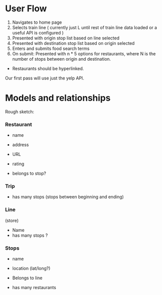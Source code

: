# User Flow


1. Navigates to home page
1. Selects train line ( currently just L until rest of train line data loaded or a useful API is configured )
1. Presented with origin stop list based on line selected 
1. Presented with destination stop list based on origin selected 
1. Enters and submits food search terms
1. On submit: Presented with n * 5 options for restaurants, where N is the number of stops between origin and destination.
  - Restaurants should be hyperlinked.

Our first pass will use just the yelp API.  

# Models and relationships

Rough sketch:

### Restaurant

- name
- address
- URL
- rating

- belongs to stop?

### Trip

- has many stops (stops between beginning and ending)  

### Line

(store)

- Name
- has many stops ?


### Stops

- name
- location (lat/long?) 
- Belongs to line

- has many restaurants

